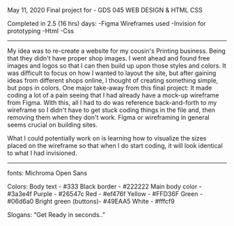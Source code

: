 May 11, 2020
Final project for - GDS 045 WEB DESIGN & HTML CSS

Completed in 2.5 (16 hrs) days:
-Figma Wireframes used
-Invision for prototyping
-Html
-Css

---------------

My idea was to re-create a website for my cousin's Printing business. Being that they didn't have proper shop images. I went ahead and found free images and logos so that I can then build up upon those styles and colors. It was difficult to focus on how I wanted to layout the site, but after gaining ideas from different shops online, I thought of creating something simple, but pops in colors. One major take-away from this final project: It made coding a lot of a pain seeing that I had already have a mock-up wireframe from Figma. With this, all I had to do was reference back-and-forth to my wireframe so I didn't have to get stuck coding things in the file and, then removing them when they don't work. Figma or wireframing in general seems crucial on building sites. 

What I could potentially work on is learning how to visualize the sizes placed on the wireframe so that when I do start coding, it will look identical to what I had invisioned. 

---------------
fonts:
Michroma
Open Sans

Colors:
Body text - #333
Black border - #222222
Main body color - #3a3e4f
Purple - #26547c
Red - #ef476f
Yellow - #FFD36F
Green - #06d6a0
Bright green (buttons)- #49EAA5
White - #fffcf9

Slogans:
“Get Ready in seconds..”
